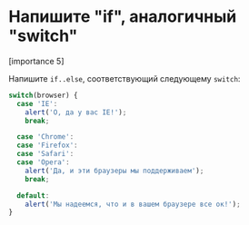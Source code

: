 # Напишите "if", аналогичный "switch"

[importance 5]

Напишите `if..else`, соответствующий следующему `switch`:

```js
switch(browser) {
  case 'IE':
    alert('О, да у вас IE!');
    break;

  case 'Chrome':
  case 'Firefox':
  case 'Safari':
  case 'Opera':
    alert('Да, и эти браузеры мы поддерживаем');
    break;

  default:
    alert('Мы надеемся, что и в вашем браузере все ок!');
}
```


